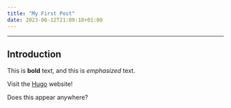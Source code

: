 ```yaml
---
title: "My First Post"
date: 2023-06-12T21:09:18+01:00
---
```

---
## Introduction

This is **bold** text, and this is *emphasized* text.

Visit the [Hugo](https://gohugo.io) website!

Does this appear anywhere?
